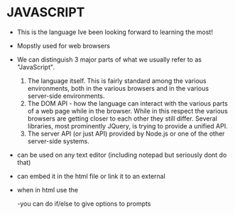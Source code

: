 # JAVASCRIPT

- This is the language Ive been looking forward to learning the most!
- Mopstly used for web browsers
- We can distinguish 3 major parts of what we usually refer to as "JavaScript".

   1. The language itself. This is fairly standard among the various environments, both in the various browsers and in the various server-side environments.
  2. The DOM API - how the language can interact with the various parts of a web page while in the browser. While in this respect the various browsers are getting closer to each other they still differ. Several libraries, most prominently JQuery, is trying to provide a unified API.
  3. The server API (or just API) provided by Node.js or one of the other server-side systems.

- can be used on any text editor (including notepad but seriously dont do that)
- can embed it in the html file or link it to an external 
- when in html use the <script> tags
- you can use alert() to have a pop-up show up in the browser
- you can use prompt to have a window pop up to ask for input and also use document.write to speak back ex:
 <script>
 
var name = prompt("Your name:", ""); 
  
document.write("Hello ", name);
 
</script>
  
-you can do if/else to give options to prompts
